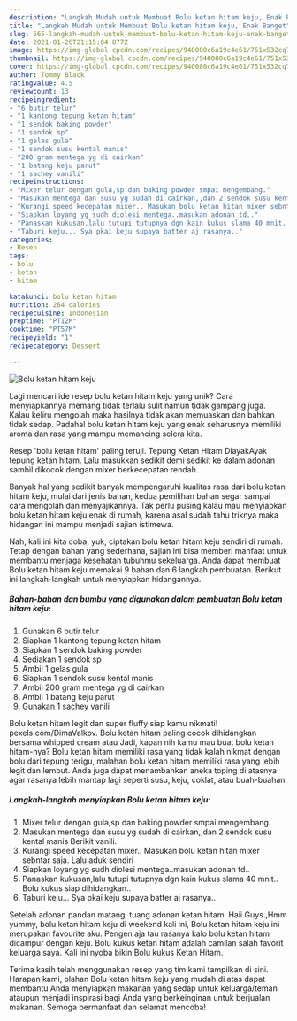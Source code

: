 ```yaml
---
description: "Langkah Mudah untuk Membuat Bolu ketan hitam keju, Enak Banget"
title: "Langkah Mudah untuk Membuat Bolu ketan hitam keju, Enak Banget"
slug: 665-langkah-mudah-untuk-membuat-bolu-ketan-hitam-keju-enak-banget
date: 2021-01-26T21:15:04.877Z
image: https://img-global.cpcdn.com/recipes/940080c6a19c4e61/751x532cq70/bolu-ketan-hitam-keju-foto-resep-utama.jpg
thumbnail: https://img-global.cpcdn.com/recipes/940080c6a19c4e61/751x532cq70/bolu-ketan-hitam-keju-foto-resep-utama.jpg
cover: https://img-global.cpcdn.com/recipes/940080c6a19c4e61/751x532cq70/bolu-ketan-hitam-keju-foto-resep-utama.jpg
author: Tommy Black
ratingvalue: 4.5
reviewcount: 13
recipeingredient:
- "6 butir telur"
- "1 kantong tepung ketan hitam"
- "1 sendok baking powder"
- "1 sendok sp"
- "1 gelas gula"
- "1 sendok susu kental manis"
- "200 gram mentega yg di cairkan"
- "1 batang keju parut"
- "1 sachey vanili"
recipeinstructions:
- "Mixer telur dengan gula,sp dan baking powder smpai mengembang."
- "Masukan mentega dan susu yg sudah di cairkan,,dan 2 sendok susu kental manis Berikit vanili."
- "Kurangi speed kecepatan mixer.. Masukan bolu ketan hitan mixer sebntar saja. Lalu aduk sendiri"
- "Siapkan loyang yg sudh diolesi mentega..masukan adonan td.."
- "Panaskan kukusan,lalu tutupi tutupnya dgn kain kukus slama 40 mnit.. Bolu kukus siap dihidangkan.."
- "Taburi keju... Sya pkai keju supaya batter aj rasanya.."
categories:
- Resep
tags:
- bolu
- ketan
- hitam

katakunci: bolu ketan hitam 
nutrition: 264 calories
recipecuisine: Indonesian
preptime: "PT12M"
cooktime: "PT57M"
recipeyield: "1"
recipecategory: Dessert

---
```



![Bolu ketan hitam keju](https://img-global.cpcdn.com/recipes/940080c6a19c4e61/751x532cq70/bolu-ketan-hitam-keju-foto-resep-utama.jpg)

Lagi mencari ide resep bolu ketan hitam keju yang unik? Cara menyiapkannya memang tidak terlalu sulit namun tidak gampang juga. Kalau keliru mengolah maka hasilnya tidak akan memuaskan dan bahkan tidak sedap. Padahal bolu ketan hitam keju yang enak seharusnya memiliki aroma dan rasa yang mampu memancing selera kita.

Resep &#39;bolu ketan hitam&#39; paling teruji. Tepung Ketan Hitam DiayakAyak tepung ketan hitam. Lalu masukkan sedikit demi sedikit ke dalam adonan sambil dikocok dengan mixer berkecepatan rendah.

Banyak hal yang sedikit banyak mempengaruhi kualitas rasa dari bolu ketan hitam keju, mulai dari jenis bahan, kedua pemilihan bahan segar sampai cara mengolah dan menyajikannya. Tak perlu pusing kalau mau menyiapkan bolu ketan hitam keju enak di rumah, karena asal sudah tahu triknya maka hidangan ini mampu menjadi sajian istimewa.


Nah, kali ini kita coba, yuk, ciptakan bolu ketan hitam keju sendiri di rumah. Tetap dengan bahan yang sederhana, sajian ini bisa memberi manfaat untuk membantu menjaga kesehatan tubuhmu sekeluarga. Anda dapat membuat Bolu ketan hitam keju memakai 9 bahan dan 6 langkah pembuatan. Berikut ini langkah-langkah untuk menyiapkan hidangannya.

<!--inarticleads1-->

##### Bahan-bahan dan bumbu yang digunakan dalam pembuatan Bolu ketan hitam keju:

1. Gunakan 6 butir telur
1. Siapkan 1 kantong tepung ketan hitam
1. Siapkan 1 sendok baking powder
1. Sediakan 1 sendok sp
1. Ambil 1 gelas gula
1. Siapkan 1 sendok susu kental manis
1. Ambil 200 gram mentega yg di cairkan
1. Ambil 1 batang keju parut
1. Gunakan 1 sachey vanili


Bolu ketan hitam legit dan super fluffy siap kamu nikmati! pexels.com/DimaValkov. Bolu ketan hitam paling cocok dihidangkan bersama whipped cream atau Jadi, kapan nih kamu mau buat bolu ketan hitam-nya? Bolu ketan hitam memiliki rasa yang tidak kalah nikmat dengan bolu dari tepung terigu, malahan bolu ketan hitam memiliki rasa yang lebih legit dan lembut. Anda juga dapat menambahkan aneka toping di atasnya agar rasanya lebih mantap lagi seperti susu, keju, coklat, atau buah-buahan. 

<!--inarticleads2-->

##### Langkah-langkah menyiapkan Bolu ketan hitam keju:

1. Mixer telur dengan gula,sp dan baking powder smpai mengembang.
1. Masukan mentega dan susu yg sudah di cairkan,,dan 2 sendok susu kental manis Berikit vanili.
1. Kurangi speed kecepatan mixer.. Masukan bolu ketan hitan mixer sebntar saja. Lalu aduk sendiri
1. Siapkan loyang yg sudh diolesi mentega..masukan adonan td..
1. Panaskan kukusan,lalu tutupi tutupnya dgn kain kukus slama 40 mnit.. Bolu kukus siap dihidangkan..
1. Taburi keju... Sya pkai keju supaya batter aj rasanya..


Setelah adonan pandan matang, tuang adonan ketan hitam. Haii Guys.,Hmm yummy, bolu ketan hitam keju di weekend kali ini, Bolu ketan hitam keju ini merupakan favourite aku. Pengen aja tau rasanya kalo bolu ketan hitam dicampur dengan keju. Bolu kukus ketan hitam adalah camilan salah favorit keluarga saya. Kali ini nyoba bikin Bolu kukus Ketan Hitam. 

Terima kasih telah menggunakan resep yang tim kami tampilkan di sini. Harapan kami, olahan Bolu ketan hitam keju yang mudah di atas dapat membantu Anda menyiapkan makanan yang sedap untuk keluarga/teman ataupun menjadi inspirasi bagi Anda yang berkeinginan untuk berjualan makanan. Semoga bermanfaat dan selamat mencoba!
